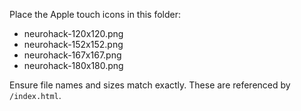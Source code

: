 Place the Apple touch icons in this folder:

- neurohack-120x120.png
- neurohack-152x152.png
- neurohack-167x167.png
- neurohack-180x180.png

Ensure file names and sizes match exactly. These are referenced by `/index.html`.